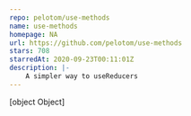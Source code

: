 ```yaml
---
repo: pelotom/use-methods
name: use-methods
homepage: NA
url: https://github.com/pelotom/use-methods
stars: 708
starredAt: 2020-09-23T00:11:01Z
description: |-
    A simpler way to useReducers
---
```


[object Object]
